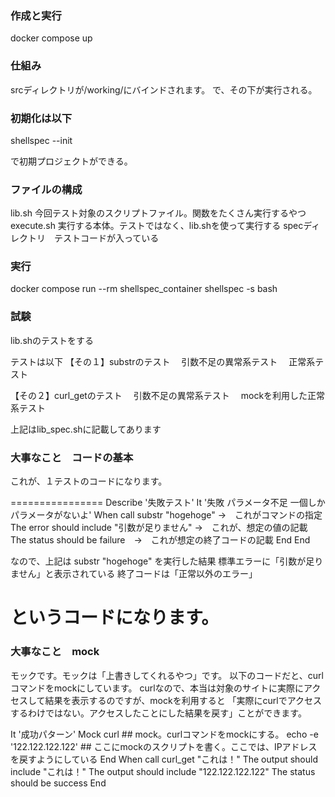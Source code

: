 ### 作成と実行
docker compose up

### 仕組み
srcディレクトリが/working/にバインドされます。
で、その下が実行される。

### 初期化は以下
shellspec --init

で初期プロジェクトができる。

### ファイルの構成
lib.sh 今回テスト対象のスクリプトファイル。関数をたくさん実行するやつ
execute.sh 実行する本体。テストではなく、lib.shを使って実行する
specディレクトリ　テストコードが入っている

### 実行
docker compose run --rm shellspec_container shellspec -s bash

### 試験
lib.shのテストをする

テストは以下
【その１】substrのテスト
　引数不足の異常系テスト
　正常系テスト

【その２】curl_getのテスト
　引数不足の異常系テスト
　mockを利用した正常系テスト


上記はlib_spec.shに記載してあります

### 大事なこと　コードの基本
これが、１テストのコードになります。

================
Describe '失敗テスト'
It '失敗 パラメータ不足 一個しかパラメータがないよ'
    When call substr "hogehoge" →　これがコマンドの指定
    The error should include "引数が足りません" →　これが、想定の値の記載
    The status should be failure　→　これが想定の終了コードの記載
    End
End

なので、上記は
substr "hogehoge" を実行した結果
標準エラーに「引数が足りません」と表示されている
終了コードは「正常以外のエラー」

というコードになります。
================


### 大事なこと　mock
モックです。モックは「上書きしてくれるやつ」です。
以下のコードだと、curlコマンドをmockにしています。
curlなので、本当は対象のサイトに実際にアクセスして結果を表示するのですが、mockを利用すると
「実際にcurlでアクセスするわけではない。アクセスしたことにした結果を戻す」ことができます。

It '成功パターン'
    Mock curl ## mock。curlコマンドをmockにする。
    echo -e '122.122.122.122' ## ここにmockのスクリプトを書く。ここでは、IPアドレスを戻すようにしている
    End
    When call curl_get "これは！"
    The output should include "これは！"
    The output should include "122.122.122.122"
    The status should be success
End

